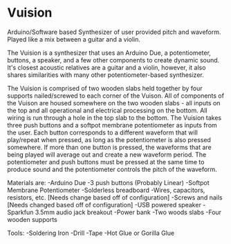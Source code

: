 # Vuision
Arduino/Software based Synthesizer of user provided pitch and waveform. Played like a mix between a guitar and a violin.

The Vuision is a synthesizer that uses an Arduino Due, a potentiometer, buttons, a speaker, and a few other components to create dynamic sound. It's closest acoustic relatives are a guitar and a violin, however, it also shares similarities with many other potentiometer-based synthesizer.

The Vuision is comprised of two wooden slabs held together by four supports nailed/screwed to each corner of the Vuison. All of components of the Vuison are housed somewhere on the two wooden slabs - all inputs on the top and all operational and electrical processing on the bottom. All wiring is run through a hole in the top slab to the bottom. The Vuision takes three push buttons and a softpot membrane potentiometer as inputs from the user. Each button corresponds to a different waveform that will play/repeat when pressed, as long as the potentiometer is also pressed somewhere. If more than one button is pressed, the waveforms that are being played will average out and create a new waveform period. The potentiometer and push buttons must be pressed at the same time to produce sound and the potentiometer controls the pitch of the waveform.

Materials are: -Arduino Due 
-3 push buttons (Probably Linear) 
-Softpot Membrane Potentiometer 
-Solderless breadboard 
-Wires, capacitors, resistors, etc. [Needs change based off of configuration] 
-Screws and nails [Needs changed based off of configuration] 
-USB powered speaker 
-Sparkfun 3.5mm audio jack breakout 
-Power bank 
-Two woods slabs 
-Four wooden supports

Tools: 
-Soldering Iron 
-Drill 
-Tape 
-Hot Glue or Gorilla Glue
